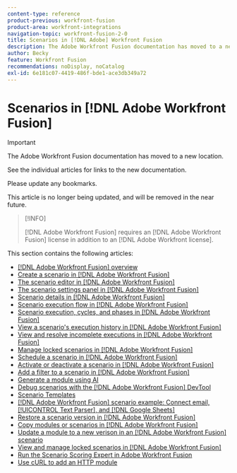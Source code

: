 ```yaml
---
content-type: reference
product-previous: workfront-fusion
product-area: workfront-integrations
navigation-topic: workfront-fusion-2-0
title: Scenarios in [!DNL Adobe] Workfront Fusion
description: The Adobe Workfront Fusion documentation has moved to a new location. This article has been deprecated, but contains a link to the new article that covers this functionality.
author: Becky
feature: Workfront Fusion
recommendations: noDisplay, noCatalog
exl-id: 6e181c07-4419-486f-bde1-ace3db349a72
---
```

# Scenarios in [!DNL Adobe Workfront Fusion]

>[!IMPORTANT]
>
>The Adobe Workfront Fusion documentation has moved to a new location. 
>
>See the individual articles for links to the new documentation.
>
>Please update any bookmarks.
>
>This article is no longer being updated, and will be removed in the near future.

>[!INFO]
>
>[!DNL Adobe Workfront Fusion] requires an [!DNL Adobe Workfront Fusion] license in addition to an [!DNL Adobe Workfront license].

This section contains the following articles:

* [[!DNL Adobe Workfront Fusion] overview](../../workfront-fusion/scenarios/scenario-overview.md)
* [Create a scenario in [!DNL Adobe Workfront Fusion]](../../workfront-fusion/scenarios/create-a-scenario.md)
* [The scenario editor in [!DNL Adobe Workfront Fusion]](../../workfront-fusion/scenarios/scenario-editor.md)
* [The scenario settings panel in [!DNL Adobe Workfront Fusion]](../../workfront-fusion/scenarios/scenario-settings-panel.md)
* [Scenario details in [!DNL Adobe Workfront Fusion]](../../workfront-fusion/scenarios/scenario-detail.md)
* [Scenario execution flow in [!DNL Adobe Workfront Fusion]](../../workfront-fusion/scenarios/scenario-execution-flow.md)
* [Scenario execution, cycles, and phases in [!DNL Adobe Workfront Fusion]](../../workfront-fusion/scenarios/scenario-execution-cycles-phases.md)
* [View a scenario's execution history in [!DNL Adobe Workfront Fusion]](../../workfront-fusion/scenarios/view-scenario-execution-history.md)
* [View and resolve incomplete executions in [!DNL Adobe Workfront Fusion]](../../workfront-fusion/scenarios/view-and-resolve-incomplete-executions.md)
* [Manage locked scenarios in [!DNL Adobe Workfront Fusion]](../../workfront-fusion/scenarios/view-and-manage-locked-scenarios.md)
* [Schedule a scenario in [!DNL Adobe Workfront Fusion]](../../workfront-fusion/scenarios/schedule-a-scenario.md)
* [Activate or deactivate a scenario in [!DNL Adobe Workfront Fusion]](../../workfront-fusion/scenarios/activate-or-inactivate-scenario.md)
* [Add a filter to a scenario in [!DNL Adobe Workfront Fusion]](../../workfront-fusion/scenarios/add-a-filter-to-a-scenario.md)
* [Generate a module using AI](/help/quicksilver/workfront-fusion/scenarios/add-a-module-with-ai.md)
* [Debug scenarios with the [!DNL Adobe Workfront Fusion] DevTool](../../workfront-fusion/scenarios/debug-scenarios-with-dev-tool.md)
* [Scenario Templates](/help/quicksilver/workfront-fusion/scenarios/templates/fusion-templates.md)
* [[!DNL Adobe Workfront Fusion] scenario example: Connect email, [!UICONTROL Text Parser], and [!DNL Google Sheets]](../../workfront-fusion/scenarios/example-connect-email-text-parser-gsheets.md)
* [Restore a scenario version in [!DNL Adobe Workfront Fusion]](../../workfront-fusion/scenarios/restore-a-scenario-version.md)
* [Copy modules or scenarios in [!DNL Adobe Workfront Fusion]](../../workfront-fusion/scenarios/copy-modules-or-scenarios.md)
* [Update a module to a new verison in an [!DNL Adobe Workfront Fusion] scenario](../../workfront-fusion/scenarios/update-module-to-new-version.md)
* [View and manage locked scenarios in [!DNL Adobe Workfront Fusion]](../../workfront-fusion/scenarios/view-and-manage-locked-scenarios.md)
* [Run the Scenario Scoring Expert in Adobe Workfront Fusion](/help/quicksilver/workfront-fusion/scenarios/run-scenario-scoring.md)
* [Use cURL to add an HTTP module](/help/quicksilver/workfront-fusion/scenarios/use-curl-create-http.md)




